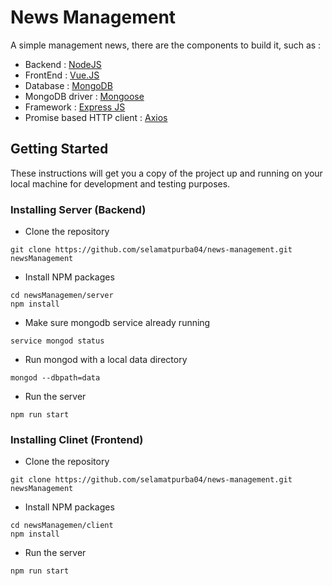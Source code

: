 # News Management

A simple management news, there are the components to build it, such as :

- Backend : <a href="https://nodejs.org/en/">NodeJS</a>
- FrontEnd : <a href="http://vuejs.org/">Vue.JS</a>
- Database : <a href="https://www.mongodb.com/">MongoDB</a>
- MongoDB driver : <a href="http://mongoosejs.com/">Mongoose</a>
- Framework : <a href="http://expressjs.com/">Express JS</a>
- Promise based HTTP client : <a href="https://github.com/axios/axios">Axios</a>

## Getting Started

These instructions will get you a copy of the project up and running on your local machine for development and testing purposes. 

### Installing Server (Backend)

- Clone the repository
```
git clone https://github.com/selamatpurba04/news-management.git newsManagement
```

- Install NPM packages
```
cd newsManagemen/server
npm install
```

- Make sure mongodb service already running
```
service mongod status
```

- Run mongod with a local data directory
```
mongod --dbpath=data
```

- Run the server
```
npm run start
```

### Installing Clinet (Frontend)

- Clone the repository
```
git clone https://github.com/selamatpurba04/news-management.git newsManagement
```

- Install NPM packages
```
cd newsManagemen/client
npm install
```

- Run the server
```
npm run start
```

